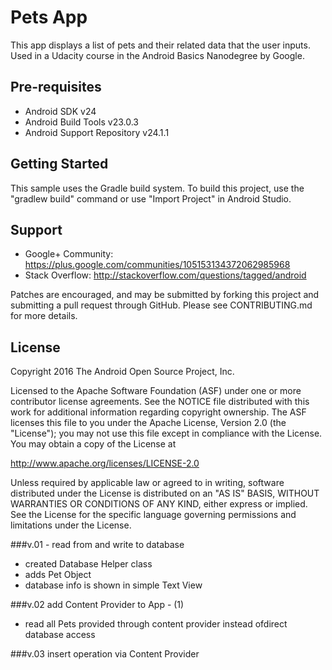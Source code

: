 Pets App
===================================

This app displays a list of pets and their related data that the user inputs.
Used in a Udacity course in the Android Basics Nanodegree by Google.

Pre-requisites
--------------

- Android SDK v24
- Android Build Tools v23.0.3
- Android Support Repository v24.1.1

Getting Started
---------------

This sample uses the Gradle build system. To build this project, use the
"gradlew build" command or use "Import Project" in Android Studio.

Support
-------

- Google+ Community: https://plus.google.com/communities/105153134372062985968
- Stack Overflow: http://stackoverflow.com/questions/tagged/android

Patches are encouraged, and may be submitted by forking this project and
submitting a pull request through GitHub. Please see CONTRIBUTING.md for more details.

License
-------

Copyright 2016 The Android Open Source Project, Inc.

Licensed to the Apache Software Foundation (ASF) under one or more contributor
license agreements.  See the NOTICE file distributed with this work for
additional information regarding copyright ownership.  The ASF licenses this
file to you under the Apache License, Version 2.0 (the "License"); you may not
use this file except in compliance with the License.  You may obtain a copy of
the License at

http://www.apache.org/licenses/LICENSE-2.0

Unless required by applicable law or agreed to in writing, software
distributed under the License is distributed on an "AS IS" BASIS, WITHOUT
WARRANTIES OR CONDITIONS OF ANY KIND, either express or implied.  See the
License for the specific language governing permissions and limitations under
the License.


###v.01 - read from and write to database
* created Database Helper class
* adds Pet Object
* database info is shown in simple Text View

###v.02 add Content Provider to App - (1)
* read all Pets provided through content provider instead ofdirect database access

###v.03 insert operation via Content Provider



